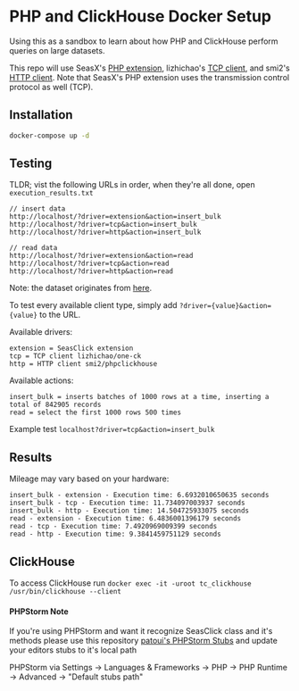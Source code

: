 # PHP and ClickHouse Docker Setup

Using this as a sandbox to learn about how PHP and ClickHouse perform queries on large datasets.

This repo will use SeasX's [PHP extension](https://github.com/SeasX/SeasClick), lizhichao's [TCP client](https://github.com/lizhichao/one-ck), and smi2's [HTTP client](https://github.com/smi2/phpClickHouse). Note that SeasX's PHP extension uses the transmission control protocol as well (TCP).

## Installation

```bash
docker-compose up -d
```

## Testing

TLDR; vist the following URLs in order, when they're all done, open `execution_results.txt`

```
// insert data
http://localhost/?driver=extension&action=insert_bulk
http://localhost/?driver=tcp&action=insert_bulk
http://localhost/?driver=http&action=insert_bulk

// read data
http://localhost/?driver=extension&action=read
http://localhost/?driver=tcp&action=read
http://localhost/?driver=http&action=read
```

Note: the dataset originates from [here](https://clickhouse.com/docs/en/getting-started/example-datasets/opensky).

To test every available client type, simply add `?driver={value}&action={value}` to the URL.

Available drivers:
```
extension = SeasClick extension
tcp = TCP client lizhichao/one-ck
http = HTTP client smi2/phpclickhouse
```

Available actions:
```
insert_bulk = inserts batches of 1000 rows at a time, inserting a total of 842905 records
read = select the first 1000 rows 500 times
```

Example test `localhost?driver=tcp&action=insert_bulk`

## Results

Mileage may vary based on your hardware:
```
insert_bulk - extension - Execution time: 6.6932010650635 seconds
insert_bulk - tcp - Execution time: 11.734097003937 seconds
insert_bulk - http - Execution time: 14.504725933075 seconds
read - extension - Execution time: 6.4836001396179 seconds
read - tcp - Execution time: 7.4920969009399 seconds
read - http - Execution time: 9.3841459751129 seconds
```

## ClickHouse

To access ClickHouse run `docker exec -it -uroot tc_clickhouse /usr/bin/clickhouse --client`

#### PHPStorm Note

If you're using PHPStorm and want it recognize SeasClick class and it's methods please use this repository [patoui's PHPStorm Stubs](https://github.com/patoui/phpstorm-stubs/) and update your editors stubs to it's local path

PHPStorm via Settings -> Languages & Frameworks -> PHP -> PHP Runtime -> Advanced -> "Default stubs path"
